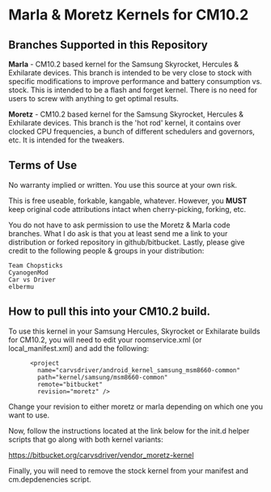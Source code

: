 Marla & Moretz Kernels for CM10.2
===================

Branches Supported in this Repository
-------------------

**Marla** - CM10.2 based kernel for the Samsung Skyrocket, Hercules & 
Exhilarate devices.  This branch is intended to be very close to
stock with specific modifications to improve performance and
battery consumption vs. stock.  This is intended to be a flash
and forget kernel.  There is no need for users to screw with 
anything to get optimal results.

**Moretz** - CM10.2 based kernel for the Samsung Skyrocket, Hercules & 
Exhilarate devices.  This branch is the 'hot rod' kernel, it contains
over clocked CPU frequencies, a bunch of different schedulers and
governors, etc.  It is intended for the tweakers.

Terms of Use
-------------------

No warranty implied or written.  You use this source at your own risk.

This is free useable, forkable, kangable, whatever.  However, you **MUST**
keep original code attributions intact when cherry-picking, forking, etc.

You do not have to ask permission to use the Moretz & Marla code branches.
What I do ask is that you at least send me a link to your distribution or
forked repository in github/bitbucket.  Lastly, please give credit to
the following people & groups in your distribution:

	Team Chopsticks
	CyanogenMod
	Car vs Driver
    elbermu
    
How to pull this into your CM10.2 build.
--------------------

To use this kernel in your Samsung Hercules, Skyrocket or Exhilarate builds for 
CM10.2, you will need to edit your roomservice.xml (or local_manifest.xml) and 
add the following:

  <remote  name="bitbucket"
          fetch="ssh://git@bitbucket.org" />
          
          <project 
            name="carvsdriver/android_kernel_samsung_msm8660-common" 
            path="kernel/samsung/msm8660-common" 
            remote="bitbucket" 
            revision="moretz" />
            
Change your revision to either moretz or marla depending on which one you 
want to use.

Now, follow the instructions located at the link below for the init.d
helper scripts that go along with both kernel variants:

https://bitbucket.org/carvsdriver/vendor_moretz-kernel

Finally, you will need to remove the stock kernel from your manifest and 
cm.depdenencies script.